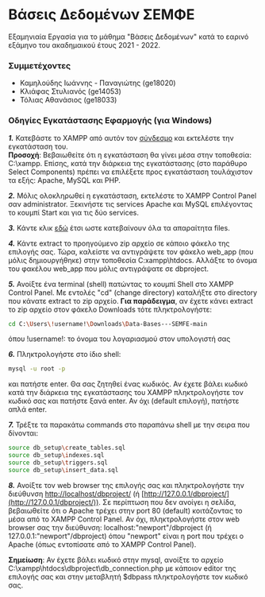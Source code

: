 # Βάσεις Δεδομένων ΣΕΜΦΕ
Εξαμηνιαία Εργασία για το μάθημα "Βάσεις Δεδομένων" κατά το εαρινό εξάμηνο του ακαδημαικού έτους 2021 - 2022.

### Συμμετέχοντες
- Καμηλούδης Ιωάννης - Παναγιώτης (ge18020)
- Κλιάφας Στυλιανός (ge14053)
- Τόλιας Αθανάσιος (ge18033)

### Οδηγίες Εγκατάστασης Εφαρμογής (για Windows)
***1.*** Κατεβάστε το XAMPP από αυτόν τον [σύνδεσμο](https://www.apachefriends.org/index.html) και εκτελέστε την εγκατάσταση του. <br>
**Προσοχή**: Βεβαιωθείτε ότι η εγκατάσταση θα γίνει μέσα στην τοποθεσία: C:\xampp. Επίσης, κατά την διάρκεια της εγκατάστασης (στο παράθυρο Select Components) πρέπει να επιλέξετε προς εγκατάσταση τουλάχιστον τα εξής: Apache, MySQL και PHP.

***2.*** Μόλις ολοκληρωθεί η εγκατάσταση, εκτελέστε το XAMPP Control Panel σαν administrator. Ξεκινήστε τις services Apache και MySQL επιλέγοντας το κουμπί Start και για τις δύο services.

***3.*** Κάντε κλικ [εδώ](https://github.com/ThanosTolias/Data-Bases---SEMFE/archive/refs/heads/main.zip) έτσι ωστε κατεβαίνουν όλα τα απαραίτητα files.

***4.*** Κάντε extract το προηγούμενο zip αρχείο σε κάποιο φάκελο της επιλογής σας. Τώρα, καλείστε να αντιγράψετε τον φάκελο web_app (που μόλις δημιουργήθηκε) στην τοποθεσία C:xampp\htdocs. Αλλάξτε το όνομα του φακέλου web_app που μόλις αντιγράψατε σε dbproject.

***5.*** Ανοίξτε ένα terminal (shell) πατώντας το κουμπί Shell στο XAMPP Control Panel. Με εντολές "cd" (change directory) καταλήξτε στο directory που κάνατε extract το zip αρχείο. **Για παράδειγμα**, αν έχετε κάνει extract το zip αρχείο στον φάκελο Downloads τότε πληκτρολογήστε:
```sh
cd C:\Users\!username!\Downloads\Data-Bases---SEMFE-main
```
όπου !username!: το όνομα του λογαριασμού στον υπολογιστή σας

***6.***  Πληκτρολογήστε στο ίδιο shell:
```sh
mysql -u root -p
```
και πατήστε enter. Θα σας ζητηθεί ένας κωδικός. Αν έχετε βάλει κωδικό κατά την διάρκεια της εγκατάστασης του XAMPP πληκτρολογήστε τον κωδικό σας και πατήστε ξανά enter. Αν όχι (default επιλογή), πατήστε απλά enter.

***7.***  Τρέξτε τα παρακάτω commands στο παραπάνω shell με την σειρα που δίνονται:
```sh
source db_setup\create_tables.sql
source db_setup\indexes.sql
source db_setup\triggers.sql
source db_setup\insert_data.sql
```
***8.*** Ανοίξτε τον web browser της επιλογής σας και πληκτρολογήστε την διεύθυνση [http://localhost/dbproject/](http://localhost/dbproject/) (ή [http://127.0.0.1/dbproject/](http://127.0.0.1/dbproject/)).
Σε περίπτωση που δεν ανοίγει η σελίδα, βεβαιωθείτε ότι ο Apache τρέχει στην port 80 (default) κοιτάζοντας το μέσα από το XAMPP Control Panel. Αν όχι, πληκτρολογήστε στον web browser σας την διεύθυνση:
localhost:"newport"/dbproject (ή 127.0.0.1:"newport"/dbproject)
όπου "newport" είναι η port που τρέχει ο Apache (όπως εντοπίσατε από το XAMPP Control Panel).

**Σημείωση**: Αν έχετε βάλει κωδικό στην mysql, ανοίξτε το αρχείο C:\xampp\htdocs\dbproject\db_connection.php με κάποιον editor της επιλογής σας και στην μεταβλητή $dbpass πληκτρολογήστε τον κωδικό σας.
